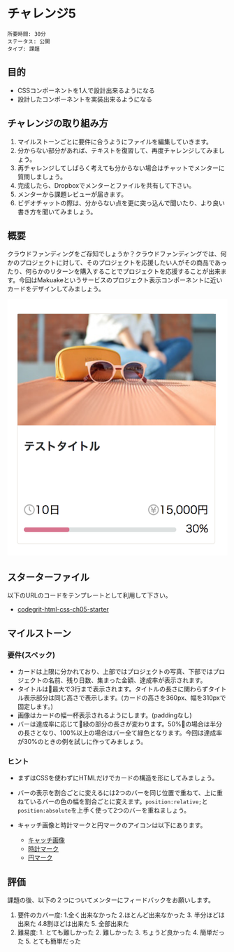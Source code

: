 # チャレンジ5

```
所要時間: 30分
ステータス: 公開
タイプ: 課題
```

## 目的

- CSSコンポーネントを1人で設計出来るようになる
- 設計したコンポーネントを実装出来るようになる

## チャレンジの取り組み方

1. マイルストーンごとに要件に合うようにファイルを編集していきます。
2. 分からない部分があれば、テキストを復習して、再度チャレンジしてみましょう。
3. 再チャレンジしてしばらく考えても分からない場合はチャットでメンターに質問しましょう。
4. 完成したら、Dropboxでメンターとファイルを共有して下さい。
5. メンターから課題レビューが届きます。
6. ビデオチャットの際は、分からない点を更に突っ込んで聞いたり、より良い書き方を聞いてみましょう。

## 概要

クラウドファンディングをご存知でしょうか？クラウドファンディングでは、何かのプロジェクトに対して、そのプロジェクトを応援したい人がその商品であったり、何らかのリターンを購入することでプロジェクトを応援することが出来ます。今回はMakuakeというサービスのプロジェクト表示コンポーネントに近いカードをデザインしてみましょう。

![Makuake風カード](./images/makuake風カード.png)

## スターターファイル

以下のURLのコードをテンプレートとして利用して下さい。

- [codegrit-html-css-ch05-starter](https://github.com/codegrit-jp-students/codegrit-html-css-ch05-starter)

## マイルストーン

### 要件(スペック)

- カードは上限に分かれており、上部ではプロジェクトの写真、下部ではプロジェクトの名前、残り日数、集まった金額、達成率が表示されます。
- タイトルは最大で3行まで表示されます。タイトルの長さに関わらずタイトル表示部分は同じ高さで表示します。(カードの高さを360px、幅を310pxで固定します。)
- 画像はカードの幅一杯表示されるようにします。(paddingなし)
- バーは達成率に応じて緑の部分の長さが変わります。50%の場合は半分の長さとなり、100%以上の場合はバー全て緑色となります。今回は達成率が30%のときの例を試しに作ってみましょう。

### ヒント

- まずはCSSを使わずにHTMLだけでカードの構造を形にしてみましょう。
- バーの表示を割合ごとに変えるには2つのバーを同じ位置で重ねて、上に重ねているバーの色の幅を割合ごとに変えます。`position:relative;`と`position:absolute`を上手く使って2つのバーを重ねましょう。
- キャッチ画像と時計マークと円マークのアイコンは以下にあります。

  - [キャッチ画像](https://firebasestorage.googleapis.com/v0/b/codegrit-188601.appspot.com/o/material-images%2Fhtml-css%2Flesson05%2Fsunglasses.jpg?alt=media&token=2c6d0fde-ef6d-49aa-891e-fae19ce1dde8)
  - [時計マーク](https://firebasestorage.googleapis.com/v0/b/codegrit-188601.appspot.com/o/material-images%2Fhtml-css%2Flesson05%2Fclock.png?alt=media&token=2b2e981b-ddbe-46b2-9790-7e78a485663a)
  - [円マーク](https://firebasestorage.googleapis.com/v0/b/codegrit-188601.appspot.com/o/material-images%2Fhtml-css%2Flesson05%2Fyen.png?alt=media&token=ffd17a50-ec9e-4d15-a019-e4018066b0b5)


## 評価

課題の後、以下の２つについてメンターにフィードバックをお願いします。

1. 要件のカバー度: 1.全く出来なかった 2.ほとんど出来なかった 3. 半分ほどは出来た 4.8割ほどは出来た 5. 全部出来た
2. 難易度: 1. とても難しかった 2. 難しかった 3. ちょうど良かった 4. 簡単だった 5. とても簡単だった
